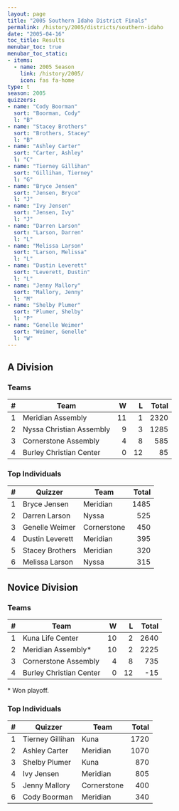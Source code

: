 ```yaml
---
layout: page
title: "2005 Southern Idaho District Finals"
permalink: /history/2005/districts/southern-idaho
date: "2005-04-16"
toc_title: Results
menubar_toc: true
menubar_toc_static:
- items:
  - name: 2005 Season
    link: /history/2005/
    icon: fas fa-home
type: t
season: 2005
quizzers:
- name: "Cody Boorman"
  sort: "Boorman, Cody"
  l: "B"
- name: "Stacey Brothers"
  sort: "Brothers, Stacey"
  l: "B"
- name: "Ashley Carter"
  sort: "Carter, Ashley"
  l: "C"
- name: "Tierney Gillihan"
  sort: "Gillihan, Tierney"
  l: "G"
- name: "Bryce Jensen"
  sort: "Jensen, Bryce"
  l: "J"
- name: "Ivy Jensen"
  sort: "Jensen, Ivy"
  l: "J"
- name: "Darren Larson"
  sort: "Larson, Darren"
  l: "L"
- name: "Melissa Larson"
  sort: "Larson, Melissa"
  l: "L"
- name: "Dustin Leverett"
  sort: "Leverett, Dustin"
  l: "L"
- name: "Jenny Mallory"
  sort: "Mallory, Jenny"
  l: "M"
- name: "Shelby Plumer"
  sort: "Plumer, Shelby"
  l: "P"
- name: "Genelle Weimer"
  sort: "Weimer, Genelle"
  l: "W"
---
```


## A Division

### Teams

|    # | Team                     |    W |    L | Total |
| ---: | ------------------------ | ---: | ---: | ----: |
|    1 | Meridian Assembly        |   11 |    1 |  2320 |
|    2 | Nyssa Christian Assembly |    9 |    3 |  1285 |
|    3 | Cornerstone Assembly     |    4 |    8 |   585 |
|    4 | Burley Christian Center  |    0 |   12 |    85 |

### Top Individuals

|    # | Quizzer         | Team        | Total |
| ---: | --------------- | ----------- | ----: |
|    1 | Bryce Jensen    | Meridian    |  1485 |
|    2 | Darren Larson   | Nyssa       |   525 |
|    3 | Genelle Weimer  | Cornerstone |   450 |
|    4 | Dustin Leverett | Meridian    |   395 |
|    5 | Stacey Brothers | Meridian    |   320 |
|    6 | Melissa Larson  | Nyssa       |   315 |

## Novice Division

### Teams

|    # | Team                    |    W |    L | Total |
| ---: | ----------------------- | ---: | ---: | ----: |
|    1 | Kuna Life Center        |   10 |    2 |  2640 |
|    2 | Meridian Assembly*      |   10 |    2 |  2225 |
|    3 | Cornerstone Assembly    |    4 |    8 |   735 |
|    4 | Burley Christian Center |    0 |   12 |   -15 |

\* Won playoff.

### Top Individuals

|    # | Quizzer          | Team        | Total |
| ---: | ---------------- | ----------- | ----: |
|    1 | Tierney Gillihan | Kuna        |  1720 |
|    2 | Ashley Carter    | Meridian    |  1070 |
|    3 | Shelby Plumer    | Kuna        |   870 |
|    4 | Ivy Jensen       | Meridian    |   805 |
|    5 | Jenny Mallory    | Cornerstone |   400 |
|    6 | Cody Boorman     | Meridian    |   340 |